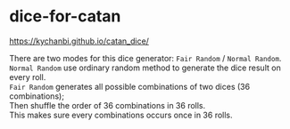 # dice-for-catan
https://kychanbi.github.io/catan_dice/

There are two modes for this dice generator: `Fair Random` / `Normal Random`.  
`Normal Random` use ordinary random method to generate the dice result on every roll.  
`Fair Random` generates all possible combinations of two dices (36 combinations);   
Then shuffle the order of 36 combinations in 36 rolls.  
This makes sure every combinations occurs once in 36 rolls.  
